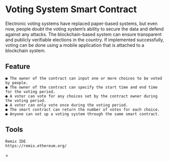 # Voting System Smart Contract
Electronic voting systems have replaced paper-based systems, but even now, people doubt the
voting system’s ability to secure the data and defend against any attacks. The blockchain-based
system can ensure transparent and publicly verifiable elections in the country. If implemented
successfully, voting can be done using a mobile application that is attached to a blockchain
system.

## Feature
```
● The owner of the contract can input one or more choices to be voted by people.
● The owner of the contract can specify the start time and end time for the voting period.
● A voter can vote for any choices set by the contract owner during the voting period.
● A voter can only vote once during the voting period.
● The smart contract can return the number of votes for each choice.
● Anyone can set up a voting system through the same smart contract.
```

## Tools
```
Remix IDE 
https://remix.ethereum.org/
```
=
